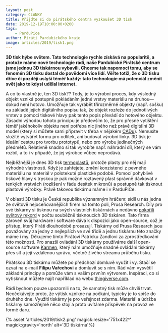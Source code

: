 ```yaml
---
layout: post
category: CLANKY
title: Přijďte si do pirátského centra vyzkoušet 3D tisk
date: 2019-12-19T10:00:00+0200
tags: 
    - ParduPice
author: Piráti Pardubického kraje
image: articles/2019/tisk1.png
---
```



**3D tisk hýbe světem. Tato technologie rychle získává na popularitě, a protože máme nové technologie rádi, naše Pardubické Pirátské centrum jsme jednou 3D tiskárnou vybavili. Chceme tak napomoci tomu, aby se fenomén 3D tisku dostal do povědomí více lidí. Věřte totiž, že o 3D tisku dříve či později uslyší téměř každý: tato technologie má potenciál změnit svět jako to kdysi udělal internet.**

A co to vlastně je, ten 3D tisk?? Tedy, je to výrobní proces, kdy výsledný objekt vzniká postupně pokládáním jedné vrstvy materiálu na druhou—dokud není hotovo. Umožňuje tak vyrábět třírozměrné objekty (např. sošku) na základě jejich digitálního popisu tak, že objekt rozřeže do jednotlivých vrstev a pomocí tiskové hlavy pak tento popis převádí do hotového objektu. Zásadní výhodou tohoto principu je především to, že pro přesné vytištění téměř jakéhokoliv objektu není potřeba nic jiného než právě digitální 3D model (který si můžete sami připravit v třeba v nějakém [CADu](https://cs.wikipedia.org/wiki/Computer_aided_design)). Nemusíte složitě vytvářet formu pro odlitek, ani budovat výrobní linky. 3D tisk je ideální cestou pro tvorbu prototypů, nebo pro výrobu jedinečných předmětů. Relativně snadno si tak vyrobíte např. náhradní díl, který se vám rozbil, a to i v případě, že jej výrobce vůbec neprodává.

Nejběžnější je dnes 3D tisk [termoplastů](https://cs.wikipedia.org/wiki/Termoplast), protože plasty pro něj mají výhodné vlastnosti. Když je zahřejete, změní konzistenci z pevného materiálu na materiál v polotekuté plastické podobě. Pomocí pohyblivé tiskové hlavy s tryskou je pak možné roztavený plast správně dávkovat v tenkých vrstvách (rozlišení v řádu desítek mikronů) a postupně tak tisknout plastové výrobky. 
Právě takovou tiskárnu máme i v ParduPiCe.

V oblasti 3D tisku je Česká republika významným hráčem: sídlí u nás jedna ze světově nejoceňovanějších firem na tomto poli, Prusa Research. Díly pro své tiskárny si tisknou na svých vlastních tiskárnách a nedávno [pokořili světový rekord](https://www.guinnessworldrecords.com/world-records/most-3d-printers-operating-simultaneously/)  v počtu souběžně tisknoucích 3D tiskáren. Tato firma zároveň svůj hardware i software dává k dispozici jako open-source, což je přístup, který Piráti dlouhodobě prosazují. Tiskárny od Prusa Research jsou považovány za jedny z nejlepších ve své třídě a jednu tiskárnu této značky máme i my. Děkujeme tímto Pirátovi Patricku Zandlovi za zprostředkování této možnosti. Pro snazší ovládání 3D tiskárny používáme další open-source software [Karmen](https://karmen.fragaria.cz/), který nám umožňuje snadné ovládání tiskárny přes síť a její vzdálenou správu, včetně živého streamu průběhu tisku.

Pirátskou 3D tiskárnu můžete po předchozí domluvě využít i vy. Stačí se ozvat na e-mail  **Filipu Vařechovi** a domluvit se s ním. Rád vám vysvětlí základní principy a pomůže vám s vaším prvním výtvorem. Inspiraci, co si vytisknout můžete najít například na webu [thingiverse.com](http://thingiverse.com/). 

Rádi bychom pouze upozornili na to, že samotný tisk může chvíli trvat. Neočekávejte proto, že výtisk vznikne na počkání, typicky je to spíše do druhého dne. Využití tiskárny je pro veřejnost zdarma. Materiál a údržba tiskárny samozřejmě něco stojí a proto uvítáme příspěvek na provoz ve formě daru.

{% asset 'articles/2019/tisk2.png' magick:resize='751x422^' 
magick:gravity='north' alt='3D tiskárna'%}
